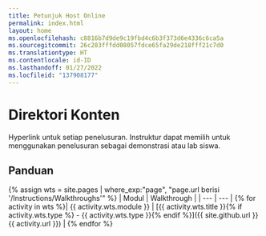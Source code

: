 ```yaml
---
title: Petunjuk Host Online
permalink: index.html
layout: home
ms.openlocfilehash: c8816b7d9de9c19fbd4c6b3f373d6e4336c6ca5a
ms.sourcegitcommit: 26c283fffdd08057fdce65fa29de218fff21c7d0
ms.translationtype: HT
ms.contentlocale: id-ID
ms.lasthandoff: 01/27/2022
ms.locfileid: "137908177"
---
```

# <a name="content-directory"></a>Direktori Konten

Hyperlink untuk setiap penelusuran. Instruktur dapat memilih untuk menggunakan penelusuran sebagai demonstrasi atau lab siswa. 

## <a name="walkthroughs"></a>Panduan

{% assign wts = site.pages | where_exp:"page", "page.url berisi '/Instructions/Walkthroughs'" %}
| Modul | Walkthrough |
| --- | --- | 
{% for activity in wts %}| {{ activity.wts.module }} | [{{ activity.wts.title }}{% if activity.wts.type %} - {{ activity.wts.type }}{% endif %}]({{ site.github.url }}{{ activity.url }}) |
{% endfor %}

